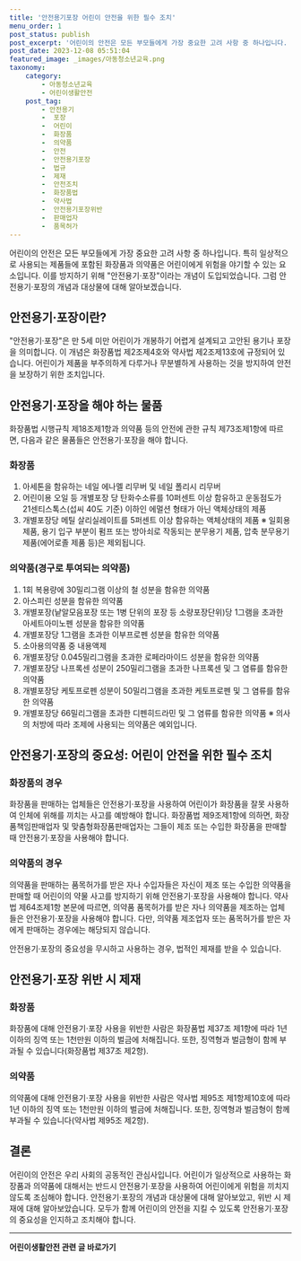 ```yaml
---
title: '안전용기포장 어린이 안전을 위한 필수 조치'
menu_order: 1
post_status: publish
post_excerpt: '어린이의 안전은 모든 부모들에게 가장 중요한 고려 사항 중 하나입니다. 특히 일상적으로 사용되는 제품들에 포함된 화장품과 의약품은 어린이에게 위험을 야기할 수 있는 요소입니다. 이를 방지하기 위해  안전용기 포장 이라는 개념이 도입되었습니다. 그럼 안전용기 포장의 개념과 대상물에 대해 알아보겠습니다.'
post_date: 2023-12-08 05:51:04
featured_image: _images/아동청소년교육.png
taxonomy:
    category:
        - 아동청소년교육
        - 어린이생활안전
    post_tag:
        - 안전용기
        -  포장
        -  어린이
        -  화장품
        -  의약품
        -  안전
        -  안전용기포장
        -  법규
        -  제재
        -  안전조치
        -  화장품법
        -  약사법
        -  안전용기포장위반
        -  판매업자
        -  품목허가
---
```



어린이의 안전은 모든 부모들에게 가장 중요한 고려 사항 중 하나입니다. 특히 일상적으로 사용되는 제품들에 포함된 화장품과 의약품은 어린이에게 위험을 야기할 수 있는 요소입니다. 이를 방지하기 위해 "안전용기·포장"이라는 개념이 도입되었습니다. 그럼 안전용기·포장의 개념과 대상물에 대해 알아보겠습니다. 

## 안전용기·포장이란?

"안전용기·포장"은 만 5세 미만 어린이가 개봉하기 어렵게 설계되고 고안된 용기나 포장을 의미합니다. 이 개념은 화장품법 제2조제4호와 약사법 제2조제13호에 규정되어 있습니다. 어린이가 제품을 부주의하게 다루거나 무분별하게 사용하는 것을 방지하여 안전을 보장하기 위한 조치입니다.

## 안전용기·포장을 해야 하는 물품

화장품법 시행규칙 제18조제1항과 의약품 등의 안전에 관한 규칙 제73조제1항에 따르면, 다음과 같은 물품들은 안전용기·포장을 해야 합니다.

### 화장품

1. 아세톤을 함유하는 네일 에나멜 리무버 및 네일 폴리시 리무버
2. 어린이용 오일 등 개별포장 당 탄화수소류를 10퍼센트 이상 함유하고 운동점도가 21센티스톡스(섭씨 40도 기준) 이하인 에멀션 형태가 아닌 액체상태의 제품
3. 개별포장당 메틸 살리실레이트를 5퍼센트 이상 함유하는 액체상태의 제품
※ 일회용 제품, 용기 입구 부분이 펌프 또는 방아쇠로 작동되는 분무용기 제품, 압축 분무용기 제품(에어로졸 제품 등)은 제외됩니다.

### 의약품(경구로 투여되는 의약품)

1. 1회 복용량에 30밀리그램 이상의 철 성분을 함유한 의약품
2. 아스피린 성분을 함유한 의약품
3. 개별포장(낱알모음포장 또는 1병 단위의 포장 등 소량포장단위)당 1그램을 초과한 아세트아미노펜 성분을 함유한 의약품
4. 개별포장당 1그램을 초과한 이부프로펜 성분을 함유한 의약품
5. 소아용의약품 중 내용액제
6. 개별포장당 0.045밀리그램을 초과한 로페라마이드 성분을 함유한 의약품
7. 개별포장당 나프록센 성분이 250밀리그램을 초과한 나프록센 및 그 염류를 함유한 의약품
8. 개별포장당 케토프로펜 성분이 50밀리그램을 초과한 케토프로펜 및 그 염류를 함유한 의약품
9. 개별포장당 66밀리그램을 초과한 디펜히드라민 및 그 염류를 함유한 의약품
※ 의사의 처방에 따라 조제에 사용되는 의약품은 예외입니다.

## 안전용기·포장의 중요성: 어린이 안전을 위한 필수 조치

### 화장품의 경우

화장품을 판매하는 업체들은 안전용기·포장을 사용하여 어린이가 화장품을 잘못 사용하여 인체에 위해를 끼치는 사고를 예방해야 합니다. 화장품법 제9조제1항에 의하면, 화장품책임판매업자 및 맞춤형화장품판매업자는 그들이 제조 또는 수입한 화장품을 판매할 때 안전용기·포장을 사용해야 합니다.

### 의약품의 경우

의약품을 판매하는 품목허가를 받은 자나 수입자들은 자신이 제조 또는 수입한 의약품을 판매할 때 어린이의 약물 사고를 방지하기 위해 안전용기·포장을 사용해야 합니다. 약사법 제64조제1항 본문에 따르면, 의약품 품목허가를 받은 자나 의약품을 제조하는 업체들은 안전용기·포장을 사용해야 합니다. 다만, 의약품 제조업자 또는 품목허가를 받은 자에게 판매하는 경우에는 해당되지 않습니다.

안전용기·포장의 중요성을 무시하고 사용하는 경우, 법적인 제재를 받을 수 있습니다.

## 안전용기·포장 위반 시 제재

### 화장품

화장품에 대해 안전용기·포장 사용을 위반한 사람은 화장품법 제37조 제1항에 따라 1년 이하의 징역 또는 1천만원 이하의 벌금에 처해집니다. 또한, 징역형과 벌금형이 함께 부과될 수 있습니다(화장품법 제37조 제2항).

### 의약품

의약품에 대해 안전용기·포장 사용을 위반한 사람은 약사법 제95조 제1항제10호에 따라 1년 이하의 징역 또는 1천만원 이하의 벌금에 처해집니다. 또한, 징역형과 벌금형이 함께 부과될 수 있습니다(약사법 제95조 제2항).

## 결론

어린이의 안전은 우리 사회의 공동적인 관심사입니다. 어린이가 일상적으로 사용하는 화장품과 의약품에 대해서는 반드시 안전용기·포장을 사용하여 어린이에게 위험을 끼치지 않도록 조심해야 합니다. 안전용기·포장의 개념과 대상물에 대해 알아보았고, 위반 시 제재에 대해 알아보았습니다. 모두가 함께 어린이의 안전을 지킬 수 있도록 안전용기·포장의 중요성을 인지하고 조치해야 합니다.
<!-- wp:separator -->
<hr class="wp-block-separator has-alpha-channel-opacity"/>
<!-- /wp:separator -->

<!-- wp:group {"backgroundColor":"base","layout":{"type":"constrained"}} -->
<div class="wp-block-group has-base-background-color has-background"><!-- wp:paragraph {"align":"center","fontSize":"medium"} -->
<p class="has-text-align-center has-large-font-size"><strong>어린이생활안전 관련 글 바로가기</strong></p>
<!-- /wp:paragraph -->


<!-- wp:latest-posts
{"categories":[{"id":30736,"count":19,"description":"","link":"https://uknowlaw.com/category/%ec%96%b4%eb%a6%b0%ec%9d%b4%ec%83%9d%ed%99%9c%ec%95%88%ec%a0%84/","name":"어린이생활안전","slug":"어린이생활안전","taxonomy":"category","parent":0,"meta":[],"_links":{"self":[{"href":"https://uknowlaw.com/wp-json/wp/v2/categories/30736"}],"collection":[{"href":"https://uknowlaw.com/wp-json/wp/v2/categories"}],"about":[{"href":"https://uknowlaw.com/wp-json/wp/v2/taxonomies/category"}],"wp:post_type":[{"href":"https://uknowlaw.com/wp-json/wp/v2/posts?categories=30736"}],"curies":[{"name":"wp","href":"https://api.w.org/{rel}","templated":true}]}}],"postsToShow":100,"excerptLength":28,"postLayout":"grid","columns":2,"featuredImageAlign":"left","featuredImageSizeSlug":"large","fontSize":"small"} /--></div>
<!-- /wp:group -->